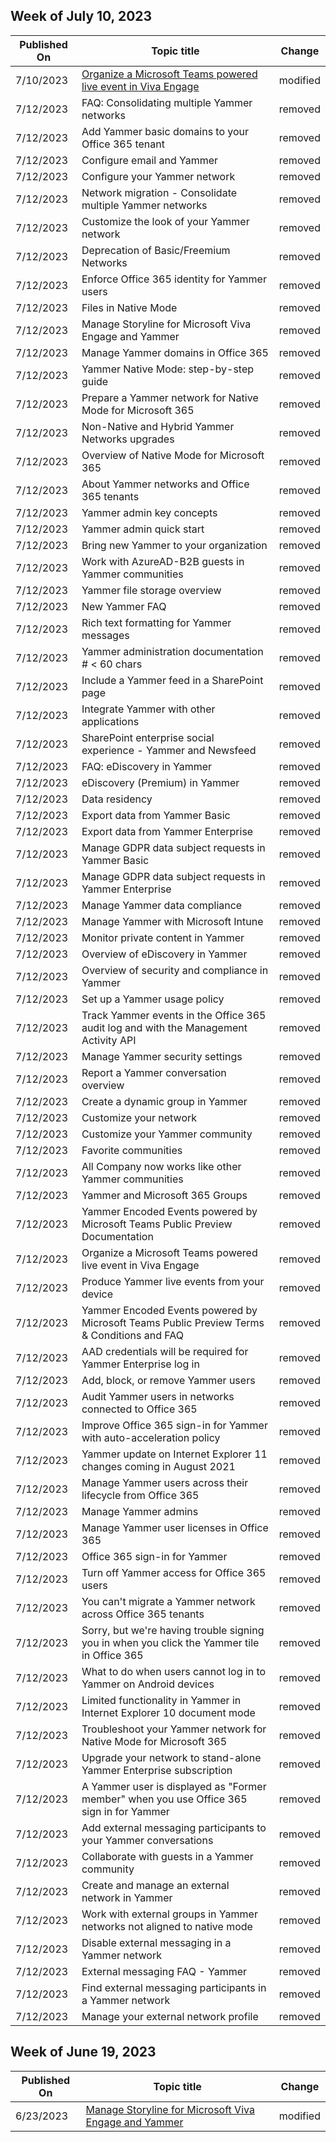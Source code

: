 <!-- This file is generated automatically each week. Changes made to this file will be overwritten.-->



## Week of July 10, 2023


| Published On |Topic title | Change |
|------|------------|--------|
| 7/10/2023 | [Organize a Microsoft Teams powered live event in Viva Engage](/Yammer/manage-yammer-groups/yammer-live-events) | modified |
| 7/12/2023 | FAQ: Consolidating multiple Yammer networks | removed |
| 7/12/2023 | Add Yammer basic domains to your Office 365 tenant | removed |
| 7/12/2023 | Configure email and Yammer | removed |
| 7/12/2023 | Configure your Yammer network | removed |
| 7/12/2023 | Network migration - Consolidate multiple Yammer networks | removed |
| 7/12/2023 | Customize the look of your Yammer network | removed |
| 7/12/2023 | Deprecation of Basic/Freemium Networks | removed |
| 7/12/2023 | Enforce Office 365 identity for Yammer users | removed |
| 7/12/2023 | Files in Native Mode | removed |
| 7/12/2023 | Manage Storyline for Microsoft Viva Engage and Yammer | removed |
| 7/12/2023 | Manage Yammer domains in Office 365 | removed |
| 7/12/2023 | Yammer Native Mode: step-by-step guide | removed |
| 7/12/2023 | Prepare a Yammer network for Native Mode for Microsoft 365 | removed |
| 7/12/2023 | Non-Native and Hybrid Yammer Networks upgrades | removed |
| 7/12/2023 | Overview of Native Mode for Microsoft 365 | removed |
| 7/12/2023 | About Yammer networks and Office 365 tenants | removed |
| 7/12/2023 | Yammer admin key concepts | removed |
| 7/12/2023 | Yammer admin quick start | removed |
| 7/12/2023 | Bring new Yammer to your organization | removed |
| 7/12/2023 | Work with AzureAD-B2B guests in Yammer communities | removed |
| 7/12/2023 | Yammer file storage overview | removed |
| 7/12/2023 | New Yammer FAQ | removed |
| 7/12/2023 | Rich text formatting for Yammer messages | removed |
| 7/12/2023 | Yammer administration documentation # < 60 chars | removed |
| 7/12/2023 | Include a Yammer feed in a SharePoint page | removed |
| 7/12/2023 | Integrate Yammer with other applications | removed |
| 7/12/2023 | SharePoint enterprise social experience - Yammer and Newsfeed | removed |
| 7/12/2023 | FAQ: eDiscovery in Yammer | removed |
| 7/12/2023 | eDiscovery (Premium) in Yammer | removed |
| 7/12/2023 | Data residency | removed |
| 7/12/2023 | Export data from Yammer Basic | removed |
| 7/12/2023 | Export data from Yammer Enterprise | removed |
| 7/12/2023 | Manage GDPR data subject requests in Yammer Basic | removed |
| 7/12/2023 | Manage GDPR data subject requests in Yammer Enterprise | removed |
| 7/12/2023 | Manage Yammer data compliance | removed |
| 7/12/2023 | Manage Yammer with Microsoft Intune | removed |
| 7/12/2023 | Monitor private content in Yammer | removed |
| 7/12/2023 | Overview of eDiscovery in Yammer | removed |
| 7/12/2023 | Overview of security and compliance in Yammer | removed |
| 7/12/2023 | Set up a Yammer usage policy | removed |
| 7/12/2023 | Track Yammer events in the Office 365 audit log and with the Management Activity API | removed |
| 7/12/2023 | Manage Yammer security settings | removed |
| 7/12/2023 | Report a Yammer conversation overview | removed |
| 7/12/2023 | Create a dynamic group in Yammer | removed |
| 7/12/2023 | Customize your network | removed |
| 7/12/2023 | Customize your Yammer community | removed |
| 7/12/2023 | Favorite communities | removed |
| 7/12/2023 | All Company now works like other Yammer communities | removed |
| 7/12/2023 | Yammer and Microsoft 365 Groups | removed |
| 7/12/2023 | Yammer Encoded Events powered by Microsoft Teams Public Preview Documentation | removed |
| 7/12/2023 | Organize a Microsoft Teams powered live event in Viva Engage | removed |
| 7/12/2023 | Produce Yammer live events from your device | removed |
| 7/12/2023 | Yammer Encoded Events powered by Microsoft Teams Public Preview Terms & Conditions and FAQ | removed |
| 7/12/2023 | AAD credentials will be required for Yammer Enterprise log in | removed |
| 7/12/2023 | Add, block, or remove Yammer users | removed |
| 7/12/2023 | Audit Yammer users in networks connected to Office 365 | removed |
| 7/12/2023 | Improve Office 365 sign-in for Yammer with auto-acceleration policy | removed |
| 7/12/2023 | Yammer update on Internet Explorer 11 changes coming in August 2021 | removed |
| 7/12/2023 | Manage Yammer users across their lifecycle from Office 365 | removed |
| 7/12/2023 | Manage Yammer admins | removed |
| 7/12/2023 | Manage Yammer user licenses in Office 365 | removed |
| 7/12/2023 | Office 365 sign-in for Yammer | removed |
| 7/12/2023 | Turn off Yammer access for Office 365 users | removed |
| 7/12/2023 | You can't migrate a Yammer network across Office 365 tenants | removed |
| 7/12/2023 | Sorry, but we're having trouble signing you in when you click the Yammer tile in Office 365 | removed |
| 7/12/2023 | What to do when users cannot log in to Yammer on Android devices | removed |
| 7/12/2023 | Limited functionality in Yammer in Internet Explorer 10 document mode | removed |
| 7/12/2023 | Troubleshoot your Yammer network for Native Mode for Microsoft 365 | removed |
| 7/12/2023 | Upgrade your network to stand-alone Yammer Enterprise subscription | removed |
| 7/12/2023 | A Yammer user is displayed as "Former member" when you use Office 365 sign in for Yammer | removed |
| 7/12/2023 | Add external messaging participants to your Yammer conversations | removed |
| 7/12/2023 | Collaborate with guests in a Yammer community | removed |
| 7/12/2023 | Create and manage an external network in Yammer | removed |
| 7/12/2023 | Work with external groups in Yammer networks not aligned to native mode | removed |
| 7/12/2023 | Disable external messaging in a Yammer network | removed |
| 7/12/2023 | External messaging FAQ - Yammer | removed |
| 7/12/2023 | Find external messaging participants in a Yammer network | removed |
| 7/12/2023 | Manage your external network profile | removed |


## Week of June 19, 2023


| Published On |Topic title | Change |
|------|------------|--------|
| 6/23/2023 | [Manage Storyline for Microsoft Viva Engage and Yammer](/Yammer/configure-your-yammer-network/manage-storyline-viva) | modified |
